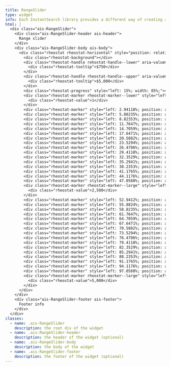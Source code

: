 ```yaml
---
title: RangeSlider
type: widget
info: Each InstantSearch library provides a different way of creating a RangeSlider widget. InstantSearch.css provides a styling for the rheostat slider created by Airbnb (see example below).
html: |
  <div class="ais-RangeSlider">
    <div class="ais-RangeSlider-header ais-header">
      Range slider
    </div>
    <div class="ais-RangeSlider-body ais-body">
      <div class="rheostat rheostat-horizontal" style="position: relative;">
        <div class="rheostat-background"></div>
        <div class="rheostat-handle rehostat-handle--lower" aria-valuemax="5000" aria-valuemin="1" aria-valuenow="750" aria-disabled="false" data-handle-key="0" role="slider" tabindex="0" style="left: 15%; position: absolute;">
          <div class="rheostat-tooltip">$750</div>
        </div>
        <div class="rheostat-handle rheostat-handle--upper" aria-valuemax="5000" aria-valuemin="750" aria-valuenow="5000" aria-disabled="false" data-handle-key="1" role="slider" tabindex="0" style="left: 100%; position: absolute;">
          <div class="rheostat-tooltip">$5,000</div>
        </div>
        <div class="rheostat-progress" style="left: 15%; width: 85%;"></div>
        <div class="rheostat-marker rheostat-marker--lower" style="left: 0%; position: absolute; margin-left: 0px;">
          <div class="rheostat-value">1</div>
        </div>
        <div class="rheostat-marker" style="left: 2.94118%; position: absolute; margin-left: 0px;"></div>
        <div class="rheostat-marker" style="left: 5.88235%; position: absolute; margin-left: 0px;"></div>
        <div class="rheostat-marker" style="left: 8.82353%; position: absolute; margin-left: 0px;"></div>
        <div class="rheostat-marker" style="left: 11.7647%; position: absolute; margin-left: 0px;"></div>
        <div class="rheostat-marker" style="left: 14.7059%; position: absolute; margin-left: 0px;"></div>
        <div class="rheostat-marker" style="left: 17.6471%; position: absolute; margin-left: 0px;"></div>
        <div class="rheostat-marker" style="left: 20.5882%; position: absolute; margin-left: 0px;"></div>
        <div class="rheostat-marker" style="left: 23.5294%; position: absolute; margin-left: 0px;"></div>
        <div class="rheostat-marker" style="left: 26.4706%; position: absolute; margin-left: 0px;"></div>
        <div class="rheostat-marker" style="left: 29.4118%; position: absolute; margin-left: 0px;"></div>
        <div class="rheostat-marker" style="left: 32.3529%; position: absolute; margin-left: 0px;"></div>
        <div class="rheostat-marker" style="left: 35.2941%; position: absolute; margin-left: 0px;"></div>
        <div class="rheostat-marker" style="left: 38.2353%; position: absolute; margin-left: 0px;"></div>
        <div class="rheostat-marker" style="left: 41.1765%; position: absolute; margin-left: 0px;"></div>
        <div class="rheostat-marker" style="left: 44.1176%; position: absolute; margin-left: 0px;"></div>
        <div class="rheostat-marker" style="left: 47.0588%; position: absolute; margin-left: 0px;"></div>
        <div class="rheostat-marker rheostat-marker--large" style="left: 50%; position: absolute; margin-left: 0px;">
          <div class="rheostat-value">2,500</div>
        </div>
        <div class="rheostat-marker" style="left: 52.9412%; position: absolute; margin-left: 0px;"></div>
        <div class="rheostat-marker" style="left: 55.8824%; position: absolute; margin-left: 0px;"></div>
        <div class="rheostat-marker" style="left: 58.8235%; position: absolute; margin-left: 0px;"></div>
        <div class="rheostat-marker" style="left: 61.7647%; position: absolute; margin-left: 0px;"></div>
        <div class="rheostat-marker" style="left: 64.7059%; position: absolute; margin-left: 0px;"></div>
        <div class="rheostat-marker" style="left: 67.6471%; position: absolute; margin-left: 0px;"></div>
        <div class="rheostat-marker" style="left: 70.5882%; position: absolute; margin-left: 0px;"></div>
        <div class="rheostat-marker" style="left: 73.5294%; position: absolute; margin-left: 0px;"></div>
        <div class="rheostat-marker" style="left: 76.4706%; position: absolute; margin-left: 0px;"></div>
        <div class="rheostat-marker" style="left: 79.4118%; position: absolute; margin-left: 0px;"></div>
        <div class="rheostat-marker" style="left: 82.3529%; position: absolute; margin-left: 0px;"></div>
        <div class="rheostat-marker" style="left: 85.2941%; position: absolute; margin-left: 0px;"></div>
        <div class="rheostat-marker" style="left: 88.2353%; position: absolute; margin-left: 0px;"></div>
        <div class="rheostat-marker" style="left: 91.1765%; position: absolute; margin-left: 0px;"></div>
        <div class="rheostat-marker" style="left: 94.1176%; position: absolute; margin-left: 0px;"></div>
        <div class="rheostat-marker" style="left: 97.0588%; position: absolute; margin-left: 0px;"></div>
        <div class="rheostat-marker rheostat-marker--large" style="left: 100%; position: absolute; margin-left: -2px;">
          <div class="rheostat-value">5,000</div>
        </div>
      </div>
    </div>
    <div class="ais-RangeSlider-footer ais-footer">
      Footer info
    </div>
  </div>
classes:
  - name: .ais-RangeSlider
    description: the root div of the widget
  - name: .ais-RangeSlider-header
    description: the header of the widget (optional)
  - name: .ais-RangeSlider-body
    description: the body of the widget
  - name: .ais-RangeSlider-footer
    description: the footer of the widget (optional)
---
```

